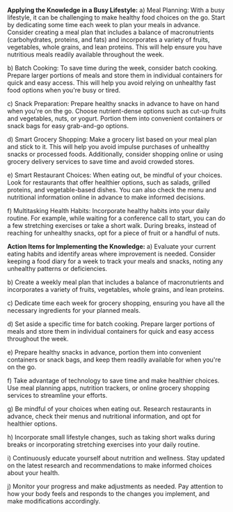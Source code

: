 **Applying the Knowledge in a Busy Lifestyle:**
a) Meal Planning: With a busy lifestyle, it can be challenging to make healthy food choices on the go. Start by dedicating some time each week to plan your meals in advance. Consider creating a meal plan that includes a balance of macronutrients (carbohydrates, proteins, and fats) and incorporates a variety of fruits, vegetables, whole grains, and lean proteins. This will help ensure you have nutritious meals readily available throughout the week.

b) Batch Cooking: To save time during the week, consider batch cooking. Prepare larger portions of meals and store them in individual containers for quick and easy access. This will help you avoid relying on unhealthy fast food options when you're busy or tired.

c) Snack Preparation: Prepare healthy snacks in advance to have on hand when you're on the go. Choose nutrient-dense options such as cut-up fruits and vegetables, nuts, or yogurt. Portion them into convenient containers or snack bags for easy grab-and-go options.

d) Smart Grocery Shopping: Make a grocery list based on your meal plan and stick to it. This will help you avoid impulse purchases of unhealthy snacks or processed foods. Additionally, consider shopping online or using grocery delivery services to save time and avoid crowded stores.

e) Smart Restaurant Choices: When eating out, be mindful of your choices. Look for restaurants that offer healthier options, such as salads, grilled proteins, and vegetable-based dishes. You can also check the menu and nutritional information online in advance to make informed decisions.

f) Multitasking Health Habits: Incorporate healthy habits into your daily routine. For example, while waiting for a conference call to start, you can do a few stretching exercises or take a short walk. During breaks, instead of reaching for unhealthy snacks, opt for a piece of fruit or a handful of nuts.

**Action Items for Implementing the Knowledge:**
a) Evaluate your current eating habits and identify areas where improvement is needed. Consider keeping a food diary for a week to track your meals and snacks, noting any unhealthy patterns or deficiencies.

b) Create a weekly meal plan that includes a balance of macronutrients and incorporates a variety of fruits, vegetables, whole grains, and lean proteins.

c) Dedicate time each week for grocery shopping, ensuring you have all the necessary ingredients for your planned meals.

d) Set aside a specific time for batch cooking. Prepare larger portions of meals and store them in individual containers for quick and easy access throughout the week.

e) Prepare healthy snacks in advance, portion them into convenient containers or snack bags, and keep them readily available for when you're on the go.

f) Take advantage of technology to save time and make healthier choices. Use meal planning apps, nutrition trackers, or online grocery shopping services to streamline your efforts.

g) Be mindful of your choices when eating out. Research restaurants in advance, check their menus and nutritional information, and opt for healthier options.

h) Incorporate small lifestyle changes, such as taking short walks during breaks or incorporating stretching exercises into your daily routine.

i) Continuously educate yourself about nutrition and wellness. Stay updated on the latest research and recommendations to make informed choices about your health.

j) Monitor your progress and make adjustments as needed. Pay attention to how your body feels and responds to the changes you implement, and make modifications accordingly.
